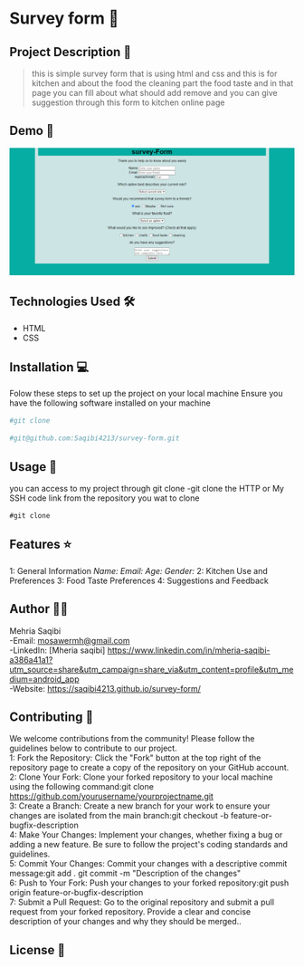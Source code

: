 # Survey form  🚀

## Project Description 📝

> this is simple survey form that is using html and css and this is for kitchen and about the food the cleaning part the food taste 
and in that page you can fill about what should add remove and you can give suggestion through this form to kitchen online page  


## Demo 📸

![Demo](./img/survey-form.png)

## Technologies Used 🛠️

- HTML
- CSS

## Installation 💻

Folow these steps to set up the project on your local machine 
Ensure you have the following software installed on your machine

```bash
#git clone
```

```bash
#git@github.com:Saqibi4213/survey-form.git
```

## Usage 🎯

you can access to my project through git clone 
-git clone the HTTP or My SSH code link from the repository you wat to clone 

``` 
#git clone
```

## Features ⭐

1: General Information
*Name:*
*Email:*
*Age:*
*Gender:*
2: Kitchen Use and Preferences
3: Food Taste Preferences
4: Suggestions and Feedback
## Author 👩‍💻

Mehria Saqibi 
 <br>
 -Email: mosawermh@gmail.com
 <br>
 -LinkedIn: [Mheria saqibi] https://www.linkedin.com/in/mheria-saqibi-a386a41a1?utm_source=share&utm_campaign=share_via&utm_content=profile&utm_medium=android_app
 <br />
 -Website:  https://saqibi4213.github.io/survey-form/ 

## Contributing 🤝

We welcome contributions from the community! Please follow the guidelines below to contribute to our project.
<br />
1: Fork the Repository: Click the "Fork" button at the top right of the repository page to create a copy of the repository on your GitHub account.
<br />
2: Clone Your Fork: Clone your forked repository to your local machine using the following command:git clone https://github.com/yourusername/yourprojectname.git
<br />
3: Create a Branch: Create a new branch for your work to ensure your changes are isolated from the main branch:git checkout -b feature-or-bugfix-description
<br />
4: Make Your Changes: Implement your changes, whether fixing a bug or adding a new feature. Be sure to follow the project's coding standards and guidelines.
<br />
5: Commit Your Changes: Commit your changes with a descriptive commit message:git add .
git commit -m "Description of the changes"
<br />
6: Push to Your Fork: Push your changes to your forked repository:git push origin feature-or-bugfix-description
<br />
7: Submit a Pull Request: Go to the original repository and submit a pull request from your forked repository. Provide a clear and concise description of your changes and why they should be merged..

## License 📜
